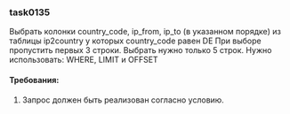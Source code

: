 
### task0135

Выбрать колонки country_code, ip_from, ip_to (в указанном порядке) из таблицы ip2country у которых country_code равен DE
При выборе пропустить первых 3 строки. Выбрать нужно только 5 строк.
Нужно использовать: WHERE, LIMIT и OFFSET


#### Требования:
1.	Запрос должен быть реализован согласно условию.

